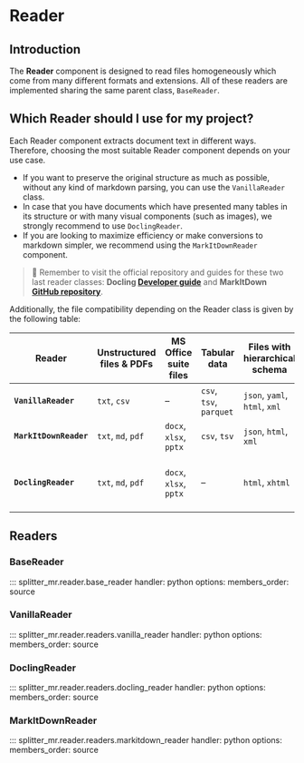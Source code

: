 # Reader

## Introduction

The **Reader** component is designed to read files homogeneously which come from many different formats and extensions. All of these readers are implemented sharing the same parent class, `BaseReader`.

## Which Reader should I use for my project?

Each Reader component extracts document text in different ways. Therefore, choosing the most suitable Reader component depends on your use case.

- If you want to preserve the original structure as much as possible, without any kind of markdown parsing, you can use the `VanillaReader` class.
- In case that you have documents which have presented many tables in its structure or with many visual components (such as images), we strongly recommend to use `DoclingReader`. 
- If you are looking to maximize efficiency or make conversions to markdown simpler, we recommend using the `MarkItDownReader` component.

> 👀 Remember to visit the official repository and guides for these two last reader classes: **Docling [Developer guide](https://docling-project.github.io/docling/)** and **MarkItDown [GitHub repository](https://github.com/microsoft/markitdown/)**.

Additionally, the file compatibility depending on the Reader class is given by the following table:

| **Reader**         | **Unstructured files & PDFs**    | **MS Office suite files**         | **Tabular data**        | **Files with hierarchical schema**      | **Image files**                  | **Markdown conversion** |
|--------------------|----------------------------------|-----------------------------------|-------------------------|----------------------------------------|----------------------------------|----------------------------------|
| **`VanillaReader`**      | `txt`, `csv`                     | –                                 | `csv`, `tsv`, `parquet`| `json`, `yaml`, `html`, `xml`          || No |----------------------------------| –                                |
| **`MarkItDownReader`**   | `txt`, `md`, `pdf`               | `docx`, `xlsx`, `pptx`            | `csv`, `tsv`                  | `json`, `html`, `xml`                  | `jpg`, `png`, `pneg`             | Yes |
| **`DoclingReader`**      | `txt`, `md`, `pdf`                     | `docx`, `xlsx`, `pptx`            | –                 | `html`, `xhtml`                        | `png`, `jpeg`, `tiff`, `bmp`, `webp` | Yes |


## Readers

### BaseReader

::: splitter_mr.reader.base_reader
    handler: python
    options:
      members_order: source

### VanillaReader

::: splitter_mr.reader.readers.vanilla_reader
    handler: python
    options:
      members_order: source

### DoclingReader

::: splitter_mr.reader.readers.docling_reader
    handler: python
    options:
      members_order: source

### MarkItDownReader

::: splitter_mr.reader.readers.markitdown_reader
    handler: python
    options:
      members_order: source
